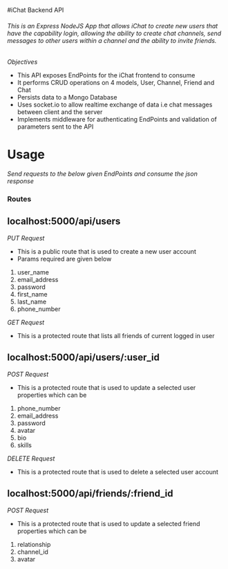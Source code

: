 #iChat Backend API

###### This is an Express NodeJS App that allows iChat to create new users that have the capability login, allowing the ability to create chat channels, send messages to other users within a channel and the ability to invite friends.

*Objectives*

- This API exposes EndPoints for the iChat frontend to consume
- It performs CRUD operations on 4 models, User, Channel, Friend and Chat
- Persists data to a Mongo Database
- Uses socket.io to allow realtime exchange of data i.e chat messages between client and the server
- Implements middleware for authenticating EndPoints and validation of parameters sent to the API 
  
# Usage

*Send requests to the below given EndPoints and consume the json response*

### Routes

## localhost:5000/api/users
*PUT Request*
- This is a public route that is used to create a new user account
- Params required are given below
1. user_name
2. email_address
3. password
4. first_name
5. last_name
6. phone_number

*GET Request*
- This is a protected route that lists all friends of current logged in user

## localhost:5000/api/users/:user_id
*POST Request*
- This is a protected route that is used to update a selected user properties which can be 
1. phone_number
2. email_address
3. password
4. avatar
5. bio
6. skills

*DELETE Request*
- This is a protected route that is used to delete a selected user account


## localhost:5000/api/friends/:friend_id
*POST Request*
- This is a protected route that is used to update a selected friend properties which can be 
1. relationship
2. channel_id
3. avatar

